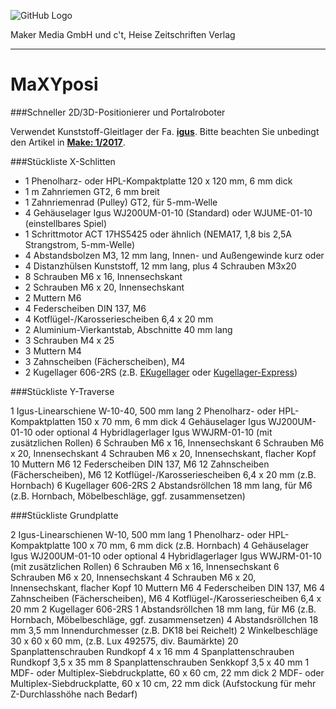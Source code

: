 ![GitHub Logo](http://www.heise.de/make/icons/make_logo.png)

Maker Media GmbH und c't, Heise Zeitschriften Verlag

***

# MaXYposi

###Schneller 2D/3D-Positionierer und Portalroboter

Verwendet Kunststoff-Gleitlager der Fa. **[igus](http://www.igus.de)**. Bitte beachten Sie unbedingt den Artikel in **[Make: 1/2017](https://shop.heise.de/katalog/make-01-2017)**.

###Stückliste X-Schlitten

- 1 Phenolharz- oder HPL-Kompaktplatte 120 x 120 mm, 6 mm dick
- 1 m Zahnriemen GT2, 6 mm breit
- 1 Zahnriemenrad (Pulley) GT2, für 5-mm-Welle
- 4 Gehäuselager Igus  WJ200UM-01-10 (Standard) oder WJUME-01-10 (einstellbares Spiel)
- 1 Schrittmotor ACT 17HS5425 oder ähnlich (NEMA17, 1,8 bis 2,5A Strangstrom, 5-mm-Welle)
- 4 Abstandsbolzen M3, 12 mm lang, Innen- und Außengewinde kurz oder 
- 4 Distanzhülsen Kunststoff, 12 mm lang, plus 4 Schrauben M3x20
- 8 Schrauben M6 x 16, Innensechskant
- 2 Schrauben M6 x 20, Innensechskant
- 2 Muttern M6
- 4 Federscheiben DIN 137, M6
- 4 Kotflügel-/Karosseriescheiben 6,4 x 20 mm
- 2 Aluminium-Vierkantstab, Abschnitte 40 mm lang
- 3 Schrauben M4 x 25
- 3 Muttern M4
- 3 Zahnscheiben (Fächerscheiben), M4
- 2 Kugellager 606-2RS (z.B. [EKugellager](https://www.ekugellager.de) oder [Kugellager-Express](https://www.kugellager-express.de))

###Stückliste Y-Traverse

1 Igus-Linearschiene W-10-40, 500 mm lang
2  Phenolharz- oder HPL-Kompaktplatten 150 x 70 mm, 6 mm dick
4 Gehäuselager Igus  WJ200UM-01-10 oder optional 4 Hybridlagerlager Igus  WWJRM-01-10 (mit zusätzlichen Rollen)
6 Schrauben M6 x 16, Innensechskant
6 Schrauben M6 x 20, Innensechskant
4 Schrauben M6 x 20, Innensechskant, flacher Kopf
10 Muttern M6
12 Federscheiben DIN 137, M6
12 Zahnscheiben (Fächerscheiben), M6
12 Kotflügel-/Karosseriescheiben 6,4 x 20 mm (z.B. Hornbach)
6 Kugellager 606-2RS
2 Abstandsröllchen 18 mm lang, für M6 (z.B. Hornbach, Möbelbeschläge, ggf. zusammensetzen)

###Stückliste Grundplatte

2 Igus-Linearschienen W-10, 500 mm lang
1 Phenolharz- oder HPL-Kompaktplatte 100 x 70 mm, 6 mm dick (z.B. Hornbach)
4 Gehäuselager Igus  WJ200UM-01-10 oder optional 4 Hybridlagerlager Igus  WWJRM-01-10 (mit zusätzlichen Rollen)
6 Schrauben M6 x 16, Innensechskant
6 Schrauben M6 x 20, Innensechskant
4 Schrauben M6 x 20, Innensechskant, flacher Kopf
10 Muttern M6
4 Federscheiben DIN 137, M6
4 Zahnscheiben (Fächerscheiben), M6
4 Kotflügel-/Karosseriescheiben 6,4 x 20 mm
2 Kugellager 606-2RS
1 Abstandsröllchen 18 mm lang, für M6 (z.B. Hornbach, Möbelbeschläge, ggf. zusammensetzen)
4 Abstandsröllchen 18 mm 3,5 mm Innendurchmesser (z.B. DK18 bei Reichelt)
2 Winkelbeschläge 30 x 60 x 60 mm, (z.B. Lux 492575, div. Baumärkte)
20 Spanplattenschrauben Rundkopf 4 x 16 mm
4 Spanplattenschrauben Rundkopf 3,5 x 35 mm
8 Spanplattenschrauben Senkkopf 3,5 x 40 mm
1 MDF- oder Multiplex-Siebdruckplatte, 60 x 60 cm, 22 mm dick
2 MDF- oder Multiplex-Siebdruckplatte, 60 x 10 cm, 22 mm dick (Aufstockung für mehr Z-Durchlasshöhe nach Bedarf)
